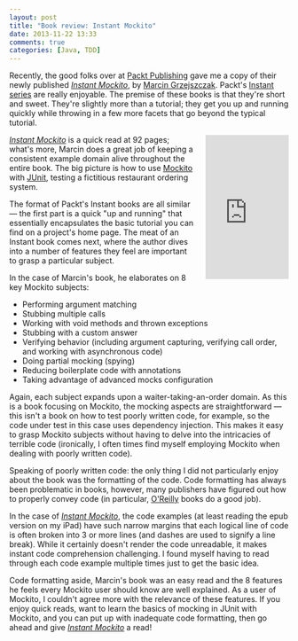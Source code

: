 ```yaml
---
layout: post
title: "Book review: Instant Mockito"
date: 2013-11-22 13:33
comments: true
categories: [Java, TDD]
---
```


Recently, the good folks over at [Packt Publishing](http://www.packtpub.com/) gave me a copy of their newly published [_Instant Mockito_](http://www.amazon.com/gp/product/B00ESX15M2/ref=as_li_ss_tl?ie=UTF8&camp=1789&creative=390957&creativeASIN=B00ESX15M2&linkCode=as2&tag=thdibl-20), by [Marcin Grzejszczak](http://toomuchcoding.blogspot.com/). Packt's [Instant series](http://www.packtpub.com/books/instant) are really enjoyable. The premise of these books is that they're short and sweet. They're slightly more than a tutorial; they get you up and running quickly while throwing in a few more facets that go beyond the typical tutorial. 

<!-- more --> 


<iframe style="float: right; margin-left: 1.5em; height:260px; width:150px;" src="http://rcm-na.amazon-adsystem.com/e/cm?lt1=_blank&bc1=000000&IS2=1&bg1=FFFFFF&fc1=000000&lc1=0000FF&t=thdibl-20&o=1&p=8&l=as4&m=amazon&f=ifr&ref=ss_til&asins=B00ESX15M2" style="width:120px;height:240px;" scrolling="no" marginwidth="0" marginheight="0" frameborder="0"></iframe>

[_Instant Mockito_](http://www.amazon.com/gp/product/B00ESX15M2/ref=as_li_ss_tl?ie=UTF8&camp=1789&creative=390957&creativeASIN=B00ESX15M2&linkCode=as2&tag=thdibl-20) is a quick read at 92 pages; what's more, Marcin does a great job of keeping a consistent example domain alive throughout the entire book. The big picture is how to use [Mockito](http://thediscoblog.com/blog/2013/08/01/imbibing-the-fluency-of-mockito/) with [JUnit](http://thediscoblog.com/blog/2013/08/04/sometimes-tdd-requires-a-hammer/), testing a fictitious restaurant ordering system. 

The format of Packt's Instant books are all similar — the first part is a quick "up and running" that essentially encapsulates the basic tutorial you can find on a project's home page. The meat of an Instant book comes next, where the author dives into a number of features they feel are important to grasp a particular subject. 

In the case of Marcin's book, he elaborates on 8 key Mockito subjects: 

  * Performing argument matching
  * Stubbing multiple calls
  * Working with void methods and thrown exceptions
  * Stubbing with a custom answer
  * Verifying behavior (including argument capturing, verifying call order, and working with asynchronous code)
  * Doing partial mocking (spying)
  * Reducing boilerplate code with annotations
  * Taking advantage of advanced mocks configuration
 
Again, each subject expands upon a waiter-taking-an-order domain. As this is a book focusing on Mockito, the mocking aspects are straightforward — this isn't a book on how to test poorly written code, for example, so the code under test in this case uses dependency injection. This makes it easy to grasp Mockito subjects without having to delve into the intricacies of terrible code (ironically, I often times find myself employing Mockito when dealing with poorly written code). 

Speaking of poorly written code: the only thing I did not particularly enjoy about the book was the formatting of the code. Code formatting has always been problematic in books, however, many publishers have figured out how to properly convey code (in particular, [O'Reilly](http://www.oreilly.com/) books do a good job). 

In the case of [_Instant Mockito_](http://www.amazon.com/gp/product/B00ESX15M2/ref=as_li_ss_tl?ie=UTF8&camp=1789&creative=390957&creativeASIN=B00ESX15M2&linkCode=as2&tag=thdibl-20), the code examples (at least reading the epub version on my iPad) have such narrow margins that each logical line of code is often broken into 3 or more lines (and dashes are used to signify a line break). While it certainly doesn't render the code unreadable, it makes instant code comprehension challenging. I found myself having to read through each code example multiple times just to get the basic idea. 

Code formatting aside, Marcin's book was an easy read and the 8 features he feels every Mockito user should know are well explained.  As a user of Mockito, I couldn't agree more with the relevance of these features. If you enjoy quick reads, want to learn the basics of mocking in JUnit with Mockito,  and you can put up with inadequate code formatting, then go ahead and give [_Instant Mockito_](http://www.amazon.com/gp/product/B00ESX15M2/ref=as_li_ss_tl?ie=UTF8&camp=1789&creative=390957&creativeASIN=B00ESX15M2&linkCode=as2&tag=thdibl-20) a read! 